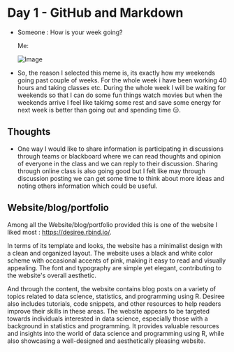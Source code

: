 Day 1 - GitHub and Markdown
================

*  Someone : How is your week going?

    Me:

    ![Image](https://www.boredpanda.com/blog/wp-content/uploads/2023/01/25a-63b2e6b1b984e__700.jpg)

*  So, the reason I selected this meme is, its exactly how my weekends going past couple of weeks. For the whole week i have been working 40 hours and taking classes etc. During the whole week I will be waiting for weekends so that I can do some fun things watch movies but when the weekends arrive I feel like takimg some rest and save some energy for next week is better than going out and spending time 😑.

## **Thoughts**

*  One way I would like to share information is participating in discussions through teams or blackboard where we can read thoughts and opinion of everyone in the class and we can reply to their discussion. Sharing through online class is also going good but I felt like may through discussion posting we can get some time to think about more ideas and noting others information which could be useful.

## **Website/blog/portfolio**

 Among all the Website/blog/portfolio provided this is one of the website I liked most : https://desiree.rbind.io/. 
 
 In terms of its template and looks, the website has a minimalist design with a clean and organized layout. The website uses a black and white color scheme with occasional accents of pink, making it easy to read and visually appealing. The font and typography are simple yet elegant, contributing to the website's overall aesthetic.

And through the content, the website contains blog posts on a variety of topics related to data science, statistics, and programming using R. Desiree also includes tutorials, code snippets, and other resources to help readers improve their skills in these areas. The website appears to be targeted towards individuals interested in data science, especially those with a background in statistics and programming. It provides valuable resources and insights into the world of data science and programming using R, while also showcasing a well-designed and aesthetically pleasing website.

